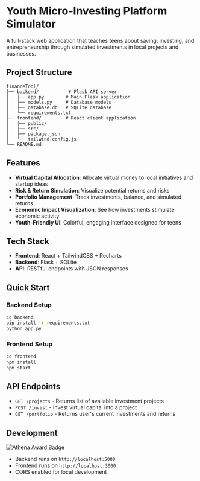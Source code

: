 # Youth Micro-Investing Platform Simulator

A full-stack web application that teaches teens about saving, investing, and entrepreneurship through simulated investments in local projects and businesses.

## Project Structure

```
financeTool/
├── backend/           # Flask API server
│   ├── app.py        # Main Flask application
│   ├── models.py     # Database models
│   ├── database.db   # SQLite database
│   └── requirements.txt
├── frontend/         # React client application
│   ├── public/
│   ├── src/
│   ├── package.json
│   └── tailwind.config.js
└── README.md
```

## Features

- **Virtual Capital Allocation**: Allocate virtual money to local initiatives and startup ideas
- **Risk & Return Simulation**: Visualize potential returns and risks
- **Portfolio Management**: Track investments, balance, and simulated returns
- **Economic Impact Visualization**: See how investments stimulate economic activity
- **Youth-Friendly UI**: Colorful, engaging interface designed for teens

## Tech Stack

- **Frontend**: React + TailwindCSS + Recharts
- **Backend**: Flask + SQLite
- **API**: RESTful endpoints with JSON responses

## Quick Start

### Backend Setup
```bash
cd backend
pip install -r requirements.txt
python app.py
```

### Frontend Setup
```bash
cd frontend
npm install
npm start
```

## API Endpoints

- `GET /projects` - Returns list of available investment projects
- `POST /invest` - Invest virtual capital into a project
- `GET /portfolio` - Returns user's current investments and returns

## Development

[![Athena Award Badge](https://img.shields.io/endpoint?url=https%3A%2F%2Faward.athena.hackclub.com%2Fapi%2Fbadge)](https://award.athena.hackclub.com?utm_source=readme)

- Backend runs on `http://localhost:5000`
- Frontend runs on `http://localhost:3000`
- CORS enabled for local development
